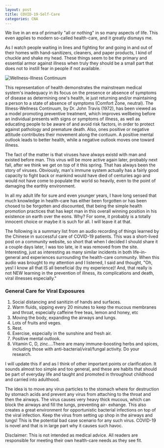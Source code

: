```yaml
---
layout: post
title: COVID-19-Self-Care
categories: CNA
---
```


We live in an era of primarily "all or nothing" in so many aspects of life. This even applies to modern so-called health-care, and it greatly dismays me.

As I watch people waiting in lines and fighting for and going in and out of their homes with hand-sanitizers, cleaners, and paper products, I kind of chuckle and shake my head. These things seem to be the primary and essential armor against illness when truly they should be a small  part that does not to instill fear in people if not available.

![Wellness-Illness Continuum](http://www.keepandshare.com/userpics/h/e/a/r/tnhandstraining/2020-03/sb/continuum-68917881.jpg?ts=1585255348)

This representation of health demonstrates the mainstream medical system's inadequacy in its focus on the presence or absence of symptoms of disease as determining one's health, ie just returning and/or maintaining a person to a state of absence of symptoms (Comfort Zone, neutral). The Illness-Wellness Continuum, by Dr. John Travis (1972), has been viewed as a model promoting preventive treatment, which improves wellbeing before an individual presents with signs or symptoms of illness, as well as educating people to be aware of and avoid risk factors, in order to protect against pathology and premature death. Also, ones positive or negative attitude contributes their movement along the contuum. A positive mental outlook leads to better health, while a negative outlook moves one toward illness.

The fact of the matter is that viruses have always existd with man and existed before man. This virus will be more active again later, probably next fall, after we think we get on top of it this spring. That has always been the story of viruses. Obviously, man's immune system actually has a fairly good capacity to fight back or mankind would have died of centuries ago and would not have come to populate the world so heavily, even to the point of damaging the earthly environment.

In all my adult life for sure and even younger years, I have long sensed that much knowledge in health-care has either been forgotten or has been chosed to be forgotten and discounted, that being the simple health promotion practices that has kept man in this overall winning position in his existence on earth over the eons. Why? For some, it probably is a totally innocent choice or maybe it is such for all. I will leave it at that.

The following is a summary list from an audio recording of things learned by the Chinese in successful care of COVID-19 patients. This was a short-lived post on a community website, so short that when I decided I should share it a couple days later, I was too late, ie it was removed from the site. Interesting, just as interesting as many similar incidents in both life-in-general and experiences surrounding the health-care community. When this audio was brought to my attention and I listened, I said and thought, "Oh, yes! I know all that IS all beneficial (by my experience)! And, that really is not NEW learning in the prevention of illness, its complications and death, viral illnesses especially."

### General Care for Viral Exposures

1. Social distancing and sanitizin of hands and surfaces.
2. Warm fluids, sipping every 20 minutes to keep the mucous membranes and throat, especially caffeine free teas, lemon and honey, etc
3. Moving the body, expanding the airways and lungs.
4. Lots of fruits and veges.
5. Rest.
6. Exercise, especially in the sunshine and fresh air.
7. Positive mental outlook.
8. Vitamin C, D, zinc....There are many immune-boosting herbs and spices, including those with anti-bacterial/viral/fungal activity. Do your research.

I will update this if and as I think of other important points or clarification. It sounds almost too simple and too general, and these are habits that should be part of everyday life and taught and promoted in throughout childhood and carried into adulthood. 

The idea is to move any virus particles to the stomach where for destruction by stomach acids and prevent any virus from attaching to the throat and then the airways. The virus causes very heavy thick mucous, which can block the airways and fill the lungs, preventing air- exhange. This also creates a great environment for opportunistic bacterial infections on top of the viral infection. Keep the virus from setting up shop in the airways and lungs! This is the potential bad case scenario for any such virus. COVID-19 is novel and that is in large part why it causes such havoc.

Disclaimer: This is not intended as medical advice. All readers are responsible for meeting their own health-care needs as they see fit.